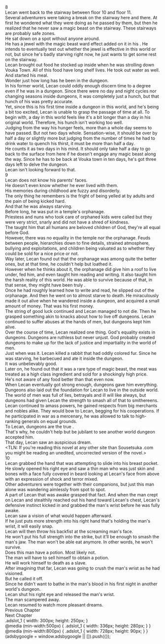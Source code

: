 8<br/>
Lecan went back to the stairway between floor 10 and floor 11.<br/>
Several adventurers were taking a break on the stairway here and there. At first he wondered what they were doing as he passed by them, but then he realized that he never saw a magic beast on the stairway. These stairways are probably safe zones.<br/>
He sat down on a spot without anyone around.<br/>
He has a jewel with the magic beast ward effect added on it in his <Storage>. He intends to eventually test out whether the jewel is effective in this world or not, but since he's badly starving right now, he just wants to get some rest on the stairway.<br/>
Lecan brought out food he stocked up inside <Storage> when he was strolling down Vouka Town. All of this food have long shelf lives. He took out water as well.<br/>
And started his meal.<br/>
Wonder just how long has he been in the dungeon.<br/>
In his former world, Lecan could oddly enough discern time to a degree even if he was in a dungeon. Since there were no day and night cycles nor changing seasons inside dungeons, it was completely just a hunch, but that hunch of his was pretty accurate.<br/>
Yet, since this is his first time inside a dungeon in this world, and he's being a bit too excited, Lecan is unable to grasp the passage of time at all. To begin with, a day in this world feels like it's a bit longer than a day in his original world. Therefore, his hunch isn't working too well.<br/>
Judging from the way his hunger feels, more than a whole day seems to have passed. But not two days whole. Sensation-wise, it should be over by half a day or slightly more but judging from the number of times he had to drink water to quench his thirst, it must be more than half a day.<br/>
He counts it as two days in his mind. It should only take half a day to go back to the surface from here if he doesn't engage any magic beast along the way. Since he has to be back at Vouka town in ten days, he's got three days left to delve the dungeon.<br/>
Lecan isn't looking forward to that.<br/>
9<br/>
Lecan does not know his parents' faces.<br/>
He doesn't even know whether he ever lived with them.<br/>
His memories during childhood are fuzzy and disorderly.<br/>
The only thing he remembers is the fright of being yelled at by adults and the pain of being kicked hard.<br/>
And that he was always starving.<br/>
Before long, he was put in a temple's orphanage.<br/>
Priestess and nuns who took care of orphaned kids were called <Loving Mothers> but they were very strict, snarly and did not have a shred of kindness.<br/>
The <Loving Mothers> taught him that all humans are beloved children of God, they're all equal before God.<br/>
However, there was no equality in the temple nor the orphanage. Feuds between people, hierarchies down to fine details, strained atmosphere, bullying and exploitations, and children being valuated as to whether they could be sold for a nice price or not.<br/>
Way later, Lecan found out that the orphanage was among quite the better ones, but at that time, he couldn't help but loathed it.<br/>
However when he thinks about it, the orphanage did give him a roof to live under, fed him, and even taught him reading and writing. It also taught him the harsh reality of this world. He was able to survive because of that, in that sense, they might have been truly <Loving Mothers>.<br/>
Once he had roughly learned how to write and read, he slipped out of the orphanage. And then he went on to almost starve to death. He miraculously made it out alive when he wandered inside a dungeon, and acquired a small amount of money. That was his first money.<br/>
The string of good luck continued and Lecan managed to not die. Then he grasped something akin to knacks about how to live off dungeons. Lecan continued to suffer abuses at the hands of men, but dungeons kept him alive.<br/>
Over the course of time, Lecan realized one thing. God's equality exists in dungeons. Dungeons are ruthless but never unjust. God probably created dungeons to make up for the lack of justice and impartiality in the world of men.<br/>
Just when was it. Lecan killed a rabbit that had oddly colored fur. Since he was starving, he barbecued and ate it inside the dungeon.<br/>
It was unbelievably good.<br/>
Later on, he found out that it was a rare type of magic beast, the meat was treated as a high class ingredient and sold for a shockingly high price.<br/>
He's not aware of any food better than that even now.<br/>
When Lecan eventually got strong enough, dungeons gave him everything.<br/>
Dungeons also laid out the foundation for Lecan to live in the outside world. The world of men was full of lies, betrayals and ill will like always, but dungeons had given Lecan the strength to smash all of that to smithereens.<br/>
Lecan continued to amass powers, he gained respects from big merchants and nobles alike. They would bow to Lecan, begging for his cooperations. If he participated in war as a mercenary, he was allowed to talk to high-ranking generals on equal grounds.<br/>
To Lecan, dungeons are the true <Loving Mothers>.<br/>
That's why, he couldn't help but be jubilant to see another world dungeon accepted him.<br/>
That day, Lecan saw an auspicious dream.<br/>
<TLN: If you're reading this novel at any other site than Sousetsuka .com you might be reading an unedited, uncorrected version of the novel.><br/>
10<br/>
Lecan grabbed the hand that was attempting to slide into his breast pocket.<br/>
He slowly opened his right eye and saw a thin man who was just skin and bones with a face fully covered in beard looking at Lecan's face from above with an expression of shock and terror mixed.<br/>
Other adventurers were together with their companions, but just this man alone was wandering aimlessly from spot to spot. <br/>
A part of Lecan that was awake grasped that fact. And when the man crept on Lecan and stealthily reached out his hand toward Lecan's chest, Lecan's defensive instinct kicked in and grabbed the man's wrist before he was fully awake.<br/>
Lecan saw a vision of what would happen afterward.<br/>
If he just puts more strength into his right hand that's holding the man's wrist, it will easily snap.<br/>
Lecan will then throw his backfist at the screaming man's face.<br/>
He won't put his full strength into the strike, but it'll be enough to smash the man's jaw. The man won't be able eat anymore. In other words, he won't survive.<br/>
Does this man have a potion. Most likely not.<br/>
The man will have to sell himself to obtain a potion.<br/>
He will work himself to death as a slave.<br/>
After imagining that far, Lecan was going to crush the man's wrist as he had visioned.<br/>
But he called it off.<br/>
Since he didn't want to bathe in the man's blood in his first night in another world's dungeon.<br/>
Lecan shut his right eye and released the man's wrist.<br/>
The man scampered away.<br/>
Lecan resumed to watch more pleasant dreams.<br/>
Previous Chapter<br/>
Next Chapter <br/>
.adslot_1 { width: 300px; height: 250px; }<br/>
@media (min-width:500px) { .adslot_1 { width: 336px; height: 280px; } }<br/>
@media (min-width:800px) { .adslot_1 { width: 728px; height: 90px; } }<br/>
(adsbygoogle = window.adsbygoogle || []).push({});<br/>
